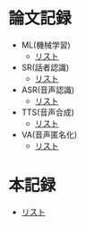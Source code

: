 # 論文記録

- ML(機械学習)
  - [リスト](ML/list.md)
- SR(話者認識)
  - [リスト](SR/list.md)
- ASR(音声認識)
  - [リスト](ASR/list.md)
- TTS(音声合成)
  - [リスト](TTS/list.md)
- VA(音声匿名化)
  - [リスト](VA/list.md)

# 本記録
- [リスト](BOOK/list.md)
